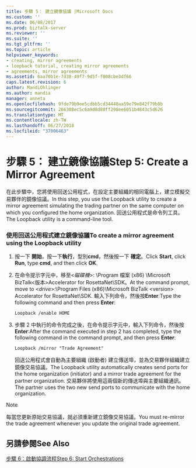 ```yaml
---
title: 步驟 5： 建立鏡像協議 |Microsoft Docs
ms.custom: ''
ms.date: 06/08/2017
ms.prod: biztalk-server
ms.reviewer: ''
ms.suite: ''
ms.tgt_pltfrm: ''
ms.topic: article
helpviewer_keywords:
- creating, mirror agreements
- loopback tutorial, creating mirror agreements
- agreements, mirror agreements
ms.assetid: 6aa70b1e-7d38-49f7-9d5f-f008cbe3df66
caps.latest.revision: 6
author: MandiOhlinger
ms.author: mandia
manager: anneta
ms.openlocfilehash: 9fde79b9ee5cdbb5cd34440aa59e79e842f79b0b
ms.sourcegitcommit: 266308ec5c6a9d8d80ff298ee6051b4843c5d626
ms.translationtype: MT
ms.contentlocale: zh-TW
ms.lasthandoff: 06/27/2018
ms.locfileid: "37006463"
---
```

# <a name="step-5-create-a-mirror-agreement"></a><span data-ttu-id="98c96-102">步驟 5： 建立鏡像協議</span><span class="sxs-lookup"><span data-stu-id="98c96-102">Step 5: Create a Mirror Agreement</span></span>
<span data-ttu-id="98c96-103">在此步驟中，您將使用回送公用程式，在設定主要組織的相同電腦上，建立模擬交易夥伴的鏡像協議。</span><span class="sxs-lookup"><span data-stu-id="98c96-103">In this step, you use the Loopback utility to create a mirror agreement simulating the trading partner on the same computer on which you configured the home organization.</span></span> <span data-ttu-id="98c96-104">回送公用程式是命令列工具。</span><span class="sxs-lookup"><span data-stu-id="98c96-104">The Loopback utility is a command-line tool.</span></span>  
  
### <a name="to-create-a-mirror-agreement-using-the-loopback-utility"></a><span data-ttu-id="98c96-105">使用回送公用程式建立鏡像協議</span><span class="sxs-lookup"><span data-stu-id="98c96-105">To create a mirror agreement using the Loopback utility</span></span>  
  
1. <span data-ttu-id="98c96-106">按一下 **開始**，按一下**執行**，型別**cmd**，然後按一下 **確定**。</span><span class="sxs-lookup"><span data-stu-id="98c96-106">Click **Start**, click **Run**, type **cmd**, and then click **OK**.</span></span>  
  
2. <span data-ttu-id="98c96-107">在命令提示字元中，移至\<*磁碟機*\>: \Program 檔案 (x86) \Microsoft BizTalk\<版本\>Accelerator for RosettaNet\SDK。</span><span class="sxs-lookup"><span data-stu-id="98c96-107">At the command prompt, move to \<*drive*\>:\Program Files (x86)\Microsoft BizTalk \<version\> Accelerator for RosettaNet\SDK.</span></span> <span data-ttu-id="98c96-108">輸入下列命令，然後按**Enter**:</span><span class="sxs-lookup"><span data-stu-id="98c96-108">Type the following command and then press **Enter**:</span></span>  
  
   ```  
   Loopback /enable HOME  
   ```  
  
3. <span data-ttu-id="98c96-109">步驟 2 中執行的命令完成之後，在命令提示字元中，輸入下列命令，然後按**Enter**:</span><span class="sxs-lookup"><span data-stu-id="98c96-109">After the command executed in step 2 has completed, type the following command in the command prompt, and then press **Enter**:</span></span>  
  
   ```  
   Loopback /mirror "Trade Agreement"   
   ```  
  
   <span data-ttu-id="98c96-110">回送公用程式會自動為主要組織 (啟動者) 建立傳送埠，並為交易夥伴組織建立鏡像交易協議。</span><span class="sxs-lookup"><span data-stu-id="98c96-110">The Loopback utility automatically creates send ports for the home organization (initiator) and a mirror trade agreement for the partner organization.</span></span> <span data-ttu-id="98c96-111">交易夥伴將使用這兩個新的傳送埠與主要組織通訊。</span><span class="sxs-lookup"><span data-stu-id="98c96-111">The partner uses the two new send ports to communicate with the home organization.</span></span>  
  
> [!NOTE]
>  <span data-ttu-id="98c96-112">每當您更新原始交易協議，就必須重新建立鏡像交易協議。</span><span class="sxs-lookup"><span data-stu-id="98c96-112">You must re-mirror the trade agreement whenever you update the original trade agreement.</span></span>  
  
## <a name="see-also"></a><span data-ttu-id="98c96-113">另請參閱</span><span class="sxs-lookup"><span data-stu-id="98c96-113">See Also</span></span>  
 [<span data-ttu-id="98c96-114">步驟 6：啟動協調流程</span><span class="sxs-lookup"><span data-stu-id="98c96-114">Step 6: Start Orchestrations</span></span>](../../adapters-and-accelerators/accelerator-rosettanet/step-6-start-orchestrations.md)

